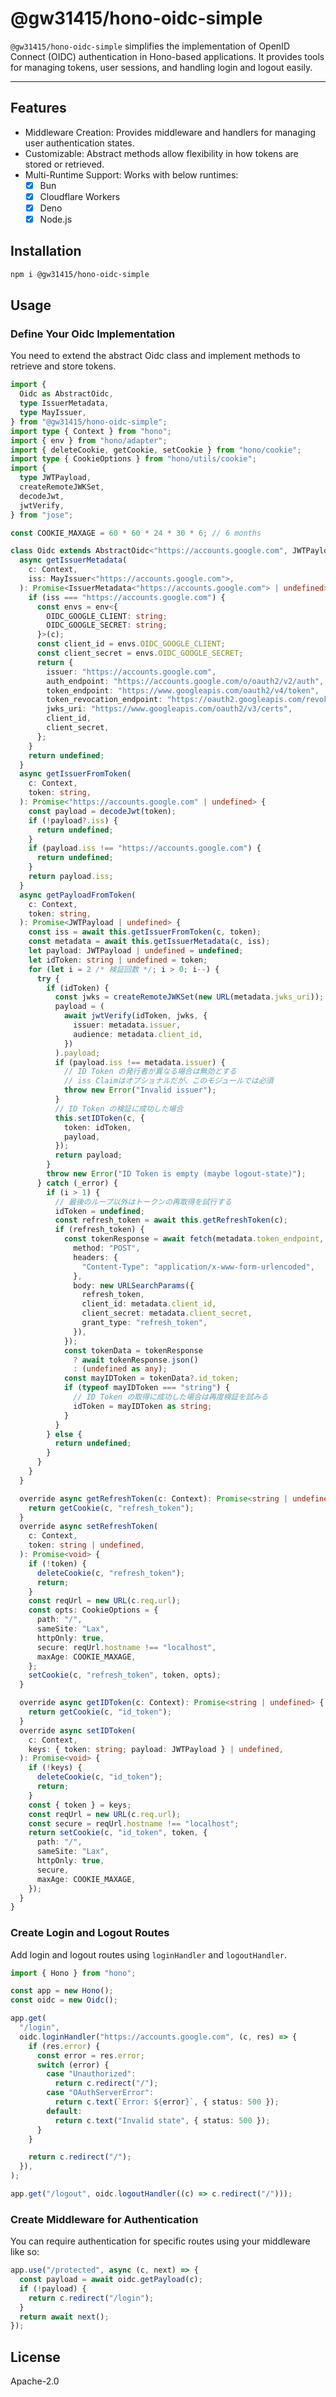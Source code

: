 # @gw31415/hono-oidc-simple

`@gw31415/hono-oidc-simple` simplifies the implementation of OpenID Connect
(OIDC) authentication in Hono-based applications. It provides tools for managing
tokens, user sessions, and handling login and logout easily.

---

## Features

- Middleware Creation: Provides middleware and handlers for managing user
  authentication states.
- Customizable: Abstract methods allow flexibility in how tokens are stored or
  retrieved.
- Multi-Runtime Support: Works with below runtimes:
  - [x] Bun
  - [x] Cloudflare Workers
  - [x] Deno
  - [x] Node.js

## Installation

```bash
npm i @gw31415/hono-oidc-simple
```

## Usage

### Define Your Oidc Implementation

You need to extend the abstract Oidc class and implement methods to retrieve and
store tokens.

```ts
import {
  Oidc as AbstractOidc,
  type IssuerMetadata,
  type MayIssuer,
} from "@gw31415/hono-oidc-simple";
import type { Context } from "hono";
import { env } from "hono/adapter";
import { deleteCookie, getCookie, setCookie } from "hono/cookie";
import type { CookieOptions } from "hono/utils/cookie";
import {
  type JWTPayload,
  createRemoteJWKSet,
  decodeJwt,
  jwtVerify,
} from "jose";

const COOKIE_MAXAGE = 60 * 60 * 24 * 30 * 6; // 6 months

class Oidc extends AbstractOidc<"https://accounts.google.com", JWTPayload> {
  async getIssuerMetadata(
    c: Context,
    iss: MayIssuer<"https://accounts.google.com">,
  ): Promise<IssuerMetadata<"https://accounts.google.com"> | undefined> {
    if (iss === "https://accounts.google.com") {
      const envs = env<{
        OIDC_GOOGLE_CLIENT: string;
        OIDC_GOOGLE_SECRET: string;
      }>(c);
      const client_id = envs.OIDC_GOOGLE_CLIENT;
      const client_secret = envs.OIDC_GOOGLE_SECRET;
      return {
        issuer: "https://accounts.google.com",
        auth_endpoint: "https://accounts.google.com/o/oauth2/v2/auth",
        token_endpoint: "https://www.googleapis.com/oauth2/v4/token",
        token_revocation_endpoint: "https://oauth2.googleapis.com/revoke",
        jwks_uri: "https://www.googleapis.com/oauth2/v3/certs",
        client_id,
        client_secret,
      };
    }
    return undefined;
  }
  async getIssuerFromToken(
    c: Context,
    token: string,
  ): Promise<"https://accounts.google.com" | undefined> {
    const payload = decodeJwt(token);
    if (!payload?.iss) {
      return undefined;
    }
    if (payload.iss !== "https://accounts.google.com") {
      return undefined;
    }
    return payload.iss;
  }
  async getPayloadFromToken(
    c: Context,
    token: string,
  ): Promise<JWTPayload | undefined> {
    const iss = await this.getIssuerFromToken(c, token);
    const metadata = await this.getIssuerMetadata(c, iss);
    let payload: JWTPayload | undefined = undefined;
    let idToken: string | undefined = token;
    for (let i = 2 /* 検証回数 */; i > 0; i--) {
      try {
        if (idToken) {
          const jwks = createRemoteJWKSet(new URL(metadata.jwks_uri));
          payload = (
            await jwtVerify(idToken, jwks, {
              issuer: metadata.issuer,
              audience: metadata.client_id,
            })
          ).payload;
          if (payload.iss !== metadata.issuer) {
            // ID Token の発行者が異なる場合は無効とする
            // iss Claimはオプショナルだが、このモジュールでは必須
            throw new Error("Invalid issuer");
          }
          // ID Token の検証に成功した場合
          this.setIDToken(c, {
            token: idToken,
            payload,
          });
          return payload;
        }
        throw new Error("ID Token is empty (maybe logout-state)");
      } catch (_error) {
        if (i > 1) {
          // 最後のループ以外はトークンの再取得を試行する
          idToken = undefined;
          const refresh_token = await this.getRefreshToken(c);
          if (refresh_token) {
            const tokenResponse = await fetch(metadata.token_endpoint, {
              method: "POST",
              headers: {
                "Content-Type": "application/x-www-form-urlencoded",
              },
              body: new URLSearchParams({
                refresh_token,
                client_id: metadata.client_id,
                client_secret: metadata.client_secret,
                grant_type: "refresh_token",
              }),
            });
            const tokenData = tokenResponse
              ? await tokenResponse.json()
              : (undefined as any);
            const mayIDToken = tokenData?.id_token;
            if (typeof mayIDToken === "string") {
              // ID Token の取得に成功した場合は再度検証を試みる
              idToken = mayIDToken as string;
            }
          }
        } else {
          return undefined;
        }
      }
    }
  }

  override async getRefreshToken(c: Context): Promise<string | undefined> {
    return getCookie(c, "refresh_token");
  }
  override async setRefreshToken(
    c: Context,
    token: string | undefined,
  ): Promise<void> {
    if (!token) {
      deleteCookie(c, "refresh_token");
      return;
    }
    const reqUrl = new URL(c.req.url);
    const opts: CookieOptions = {
      path: "/",
      sameSite: "Lax",
      httpOnly: true,
      secure: reqUrl.hostname !== "localhost",
      maxAge: COOKIE_MAXAGE,
    };
    setCookie(c, "refresh_token", token, opts);
  }

  override async getIDToken(c: Context): Promise<string | undefined> {
    return getCookie(c, "id_token");
  }
  override async setIDToken(
    c: Context,
    keys: { token: string; payload: JWTPayload } | undefined,
  ): Promise<void> {
    if (!keys) {
      deleteCookie(c, "id_token");
      return;
    }
    const { token } = keys;
    const reqUrl = new URL(c.req.url);
    const secure = reqUrl.hostname !== "localhost";
    return setCookie(c, "id_token", token, {
      path: "/",
      sameSite: "Lax",
      httpOnly: true,
      secure,
      maxAge: COOKIE_MAXAGE,
    });
  }
}
```

### Create Login and Logout Routes

Add login and logout routes using `loginHandler` and `logoutHandler`.

```ts
import { Hono } from "hono";

const app = new Hono();
const oidc = new Oidc();

app.get(
  "/login",
  oidc.loginHandler("https://accounts.google.com", (c, res) => {
    if (res.error) {
      const error = res.error;
      switch (error) {
        case "Unauthorized":
          return c.redirect("/");
        case "OAuthServerError":
          return c.text(`Error: ${error}`, { status: 500 });
        default:
          return c.text("Invalid state", { status: 500 });
      }
    }

    return c.redirect("/");
  }),
);

app.get("/logout", oidc.logoutHandler((c) => c.redirect("/")));
```

### Create Middleware for Authentication

You can require authentication for specific routes using your middleware like so:

```ts
app.use("/protected", async (c, next) => {
  const payload = await oidc.getPayload(c);
  if (!payload) {
    return c.redirect("/login");
  }
  return await next();
});
```

## License

Apache-2.0
